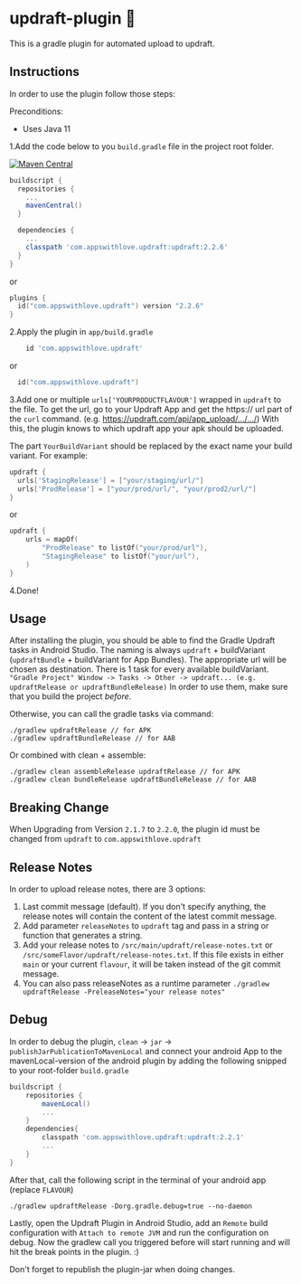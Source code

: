 # updraft-plugin 🚀

This is a gradle plugin for automated upload to updraft.


## Instructions

In order to use the plugin follow those steps:

Preconditions:
- Uses Java 11
 
1.Add the code below to you `build.gradle` file in the project root folder.

[![Maven Central](https://maven-badges.herokuapp.com/maven-central/com.appswithlove.updraft/updraft/badge.svg)](https://maven-badges.herokuapp.com/maven-central/com.appswithlove.updraft/updraft)

```groovy
buildscript {
  repositories {
    ...
    mavenCentral()
  }

  dependencies {
    ...
    classpath 'com.appswithlove.updraft:updraft:2.2.6'
  }
}
```

or 

```kotlin
plugins {
  id("com.appswithlove.updraft") version "2.2.6"
}
```

2.Apply the plugin in `app/build.gradle`

```groovy
    id 'com.appswithlove.updraft'
```

or 

```kotlin
  id("com.appswithlove.updraft")
```

3.Add one or multiple `urls['YOURPRODUCTFLAVOUR']` wrapped in `updraft` to the file. To get the url, go to your Updraft App and get the https:// url part of the `curl` command. (e.g. https://updraft.com/api/app_upload/.../.../)
With this, the plugin knows to which updraft app your apk should be uploaded.

The part `YourBuildVariant` should be replaced by the exact name your build variant. For example: 
 

```groovy
updraft {
  urls['StagingRelease'] = ["your/staging/url/"]
  urls['ProdRelease'] = ["your/prod/url/", "your/prod2/url/"]
}
```

or
```kotlin
updraft {
    urls = mapOf(
        "ProdRelease" to listOf("your/prod/url"),
        "StagingRelease" to listOf("your/url"),
    )
}
```

4.Done! 

## Usage
After installing the plugin, you should be able to find the Gradle Updraft tasks in Android Studio. The naming is always `updraft` + buildVariant (`updraftBundle` + buildVariant for App Bundles). The appropriate url will be chosen as destination. There is 1 task for every available buildVariant.
`"Gradle Project" Window -> Tasks -> Other -> updraft... (e.g. updraftRelease or updraftBundleRelease)`
In order to use them, make sure that you build the project *before*. 

Otherwise, you can call the gradle tasks via command: 

```
./gradlew updraftRelease // for APK
./gradlew updraftBundleRelease // for AAB
```

Or combined with clean + assemble: 

```
./gradlew clean assembleRelease updraftRelease // for APK
./gradlew clean bundleRelease updraftBundleRelease // for AAB
```

## Breaking Change
When Upgrading from Version `2.1.7` to `2.2.0`, the plugin id must be changed from `updraft` to `com.appswithlove.updraft`

## Release Notes
In order to upload release notes, there are 3 options:
1. Last commit message (default). If you don't specify anything, the release notes will contain the content of the latest commit message.
2. Add parameter `releaseNotes` to `updraft` tag and pass in a string or function that generates a string.
3. Add your release notes to `/src/main/updraft/release-notes.txt` or `/src/someFlavor/updraft/release-notes.txt`. If this file exists in either `main` or your current `flavour`, it will be taken instead of the git commit message.
4. You can also pass releaseNotes as a runtime parameter `./gradlew updraftRelease -PreleaseNotes="your release notes"`


## Debug

In order to debug the plugin, `clean` -> `jar` -> `publishJarPublicationToMavenLocal` and connect your android App to the mavenLocal-version of the android plugin by adding the following snipped to your root-folder `build.gradle`

```groovy
buildscript {
	repositories {
		mavenLocal()
		...
	}
	dependencies{
	    classpath 'com.appswithlove.updraft:updraft:2.2.1'
	    ...
	}
}
```

After that, call the following script in the terminal of your android app (replace `FLAVOUR`)

```console
./gradlew updraftRelease -Dorg.gradle.debug=true --no-daemon
```

Lastly, open the Updraft Plugin in Android Studio, add an `Remote` build configuration with `Attach to remote JVM` and run the configuration on debug. Now the gradlew call you triggered before will start running and will hit the break points in the plugin. :)

Don't forget to republish the plugin-jar when doing changes.
